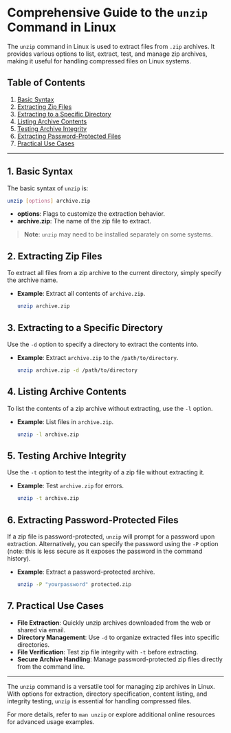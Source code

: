 
# Comprehensive Guide to the `unzip` Command in Linux

The `unzip` command in Linux is used to extract files from `.zip` archives. It provides various options to list, extract, test, and manage zip archives, making it useful for handling compressed files on Linux systems.

## Table of Contents
1. [Basic Syntax](#basic-syntax)
2. [Extracting Zip Files](#extracting-zip-files)
3. [Extracting to a Specific Directory](#extracting-to-a-specific-directory)
4. [Listing Archive Contents](#listing-archive-contents)
5. [Testing Archive Integrity](#testing-archive-integrity)
6. [Extracting Password-Protected Files](#extracting-password-protected-files)
7. [Practical Use Cases](#practical-use-cases)

---

## 1. Basic Syntax

The basic syntax of `unzip` is:
```bash
unzip [options] archive.zip
```
- **options**: Flags to customize the extraction behavior.
- **archive.zip**: The name of the zip file to extract.

> **Note**: `unzip` may need to be installed separately on some systems.

## 2. Extracting Zip Files

To extract all files from a zip archive to the current directory, simply specify the archive name.

- **Example**: Extract all contents of `archive.zip`.
  ```bash
  unzip archive.zip
  ```

## 3. Extracting to a Specific Directory

Use the `-d` option to specify a directory to extract the contents into.

- **Example**: Extract `archive.zip` to the `/path/to/directory`.
  ```bash
  unzip archive.zip -d /path/to/directory
  ```

## 4. Listing Archive Contents

To list the contents of a zip archive without extracting, use the `-l` option.

- **Example**: List files in `archive.zip`.
  ```bash
  unzip -l archive.zip
  ```

## 5. Testing Archive Integrity

Use the `-t` option to test the integrity of a zip file without extracting it.

- **Example**: Test `archive.zip` for errors.
  ```bash
  unzip -t archive.zip
  ```

## 6. Extracting Password-Protected Files

If a zip file is password-protected, `unzip` will prompt for a password upon extraction. Alternatively, you can specify the password using the `-P` option (note: this is less secure as it exposes the password in the command history).

- **Example**: Extract a password-protected archive.
  ```bash
  unzip -P "yourpassword" protected.zip
  ```

## 7. Practical Use Cases

- **File Extraction**: Quickly unzip archives downloaded from the web or shared via email.
- **Directory Management**: Use `-d` to organize extracted files into specific directories.
- **File Verification**: Test zip file integrity with `-t` before extracting.
- **Secure Archive Handling**: Manage password-protected zip files directly from the command line.

---

The `unzip` command is a versatile tool for managing zip archives in Linux. With options for extraction, directory specification, content listing, and integrity testing, `unzip` is essential for handling compressed files.

For more details, refer to `man unzip` or explore additional online resources for advanced usage examples.
